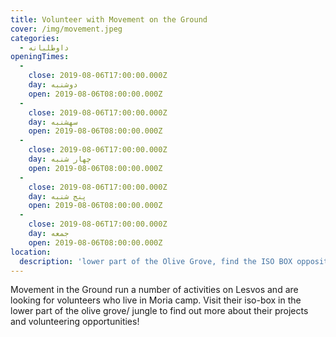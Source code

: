 ```yaml
---
title: Volunteer with Movement on the Ground
cover: /img/movement.jpeg
categories:
  - داوطلبانه
openingTimes:
  - 
    close: 2019-08-06T17:00:00.000Z
    day: دوشنبه
    open: 2019-08-06T08:00:00.000Z
  - 
    close: 2019-08-06T17:00:00.000Z
    day: سهشنبه
    open: 2019-08-06T08:00:00.000Z
  - 
    close: 2019-08-06T17:00:00.000Z
    day: چهار شنبه
    open: 2019-08-06T08:00:00.000Z
  - 
    close: 2019-08-06T17:00:00.000Z
    day: پنج شنبه
    open: 2019-08-06T08:00:00.000Z
  - 
    close: 2019-08-06T17:00:00.000Z
    day: جمعه
    open: 2019-08-06T08:00:00.000Z
location:
  description: 'lower part of the Olive Grove, find the ISO BOX opposite SOMY'
---
```


Movement in the Ground run a number of activities on Lesvos and are looking for volunteers who live in Moria camp. Visit their iso-box in the lower part of the olive grove/ jungle to find out more about their projects and volunteering opportunities!